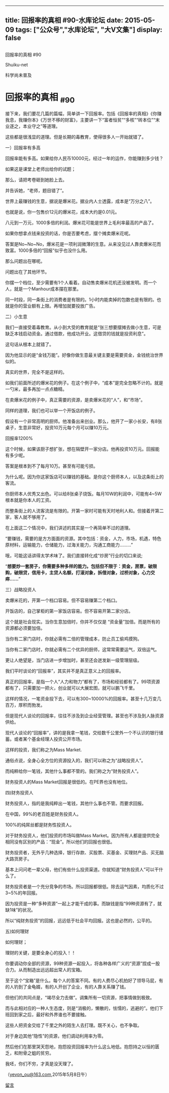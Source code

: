 
---
title:  回报率的真相 #90-水库论坛
date: 2015-05-09
tags: ["公众号","水库论坛", "大V文集"]
display: false
---


## 



回报率的真相 #90




Shuiku-net




科学尚未普及


# 回报率的真相 <sub>#90</sub>

 

接下来，我们要花几篇的篇幅，简单讲一下回报率。包括《回报率的真相》《你赚我息，我赚你本》《万世不移的财富》，主要讲一下“富者恒贫”“多核”“砖本位”“末业逐之，本业守之”等道理。

 

这些都是很浅显的道理。但是长期的毒教育，使得很多人一开始就错了。

 

 

一）回报率有多高

 

回报率能有多高。如果给你人民币10000元，经过一年的运作，你能赚到多少钱？

如果这是课堂上老师出给你的试题；

那么，请把考卷砸到她脸上去。

并告诉她，“老师，题目错了”。

 

世界上最赚钱的生意，据说是爆米花。据业内人士透露，成本是“万分之八”。

也就是说，你一包售价12元的爆米花，成本大约是0.01元。

 

八元到一万元，1000多倍的利润。爆米花可能是世界上毛利率最高的产品了。

如果你想拿点钱来投资的话，你是否要考虑，摆个摊卖爆米花呢。

 

答案是No~No~No，爆米花是一项利润微薄的生意。从来没见过人靠卖爆米花而致富。1000多倍的“回报”似乎也没什么用。

 

那么问题出在哪呢。

问题出在了其他环节。

你摆一个档位，至少需要有1个人看着。自动售卖爆米花机还没被发明。而一个人，就是一个Manhour成本摆在那里。

同一时段，同一条街上的消费者是有限的。1小时内能卖掉的包数也是有限的。也就是你的营业额有上限。再增加就要投放广告。

 

 

 

二）小生意

 

我们一直接受着毒教育。从小到大受的教育就是“张三想要摆摊去做小生意，可是缺乏本钱启动资金。通过借款，他成功开业。这借贷的钱就是投资利息”。

 

这句话从根本上就错了。

因为他显示的是“金钱万能”。好像你做生意最关键主要是需要资金，金钱统治世界似的。

真实的世界，完全不是这样的。

 

如我们前面所述的爆米花的例子。在这个例子中，“成本”是完全忽略不计的。就是一勺米，最多再加一点点糖精。

在卖爆米花的例子中，真正需要的资源，是卖爆米花的“人”，和“市场”。

 

 

同样的道理，我们也可以举一个开饭店的例子。

假设有一个非常高明的厨师。他准备出来创业。那么，他开了一家小长安，有8张桌子，生意非常好，投资10万元每个月可以赚10万元。

回报率1200%

 

这个时候，如果该厨子想扩张，想在隔壁开一家分店。他再投资10万元。回报能有多少呢。

答案是根本到不了每月10万。甚至有可能亏损。

 

为什么呢。因为你这家饭店可以赚钱的基础。是你这个厨师本人，以及这条街上的客流。

你厨师本人优秀又出色。可以给8张桌子烧饭。每月10W的利润中，可能有4~5W根本就是你本人的工资。

而整条街上的人流客流是有限的。开第一家时可能有天时地利人和。但接着开第二家，客人就不够用了。

 

 

在上面这二个情况中，我们讲述的其实是一个再简单不过的道理。

“要赚钱，需要的是方方面面的资源。其中包括：资金，人力，市场，机遇，特色原材料，运输能力，仓储能力，过海关能力，沟通工商能力………”

 

 

哦，可能这话讲得太学术味了。我们直接转化成“炒房”行业的切口来说;

“**想要炒一套房子，你需要多种多样的能力。包括但不限于：资金，房票，破限购，破限贷，信用卡，主贷人名额，打滚对象，拆借对象，过桥对象，心力交瘁……**”

 

 

 

三）战略投资人

 

卖爆米花的，开第一个档口容易。但不容易赚第二个档口。

开饭店的，自己掌柜的第一家饭店容易。但不容易开第二家分店。

 

这个就是社会现实。当你生意加倍时，你并不仅仅是 “资金量”加倍。而是所有的资源都必须要加倍。

当你有二家门店时，你就必需有二倍的管理成本，防止员工偷鸡摸狗。

当你有二家门店时，你就必需有二个优异的厨师，这常常需要运气，双倍运气。

更让人绝望是，当门店进一步增加时，甚至还会迸发新一级管理层级。

 

 

我们平时谈论的“回报率”，其实并不是真正意义上的回报率。

真正的回报率，是指一个人“人力和物力”都有了，市场和经验都有了。99项资源都有了，只需要加一把火，创业就可以大展宏图，就可以鹏飞千里。

这样的情况，一笔资金投下去，可以有300~10000%的回报率。甚至十几万变几百万，厚积而勃发。

 

 

但是现代人谈论的回报率，往往不涉及到企业经营管理。甚至也不涉及到人脉资源供给。

现代人谈论的“回报率”，讲的是我拿一笔钱，交给数千公里外一个不认识的银行储蓄。或者某个基金经理人投资公开市场。

这样的投资，我们称之为Mass Market.

 

 

通俗点说，全身心全方位的资源投入的，我们可以称之为“战略投资人”。

而纯粹给你一笔钱，其他什么事都不管的。我们称之为“财务投资人”。

财务投资人的Mass Market回报是很低的。在PE界也没有地位。

 

 

四)财务投资人

 

财务投资人，指的是我纯粹出一笔钱，其他什么事也不管。而要求回报。

在中国，99%的老百姓是财务投资人。

100%的纯屌丝都是财务性投资人。

 

对于财务投资人，他们投资的市场叫做Mass Market。因为所有人都是提供完全相同没有区别的产品：“现金”。所以他们的回报也很低。

 

 

财务投资者，无外乎几种选择，银行存款、买股票、买基金、买理财产品、买无脑大路货房子。

基本上问问老一辈父母，他们有些什么投资渠道。你就知道“财务投资人”可以干什么了。

财务投资者是一个充分竞争的市场。所以回报都很低。除去运气因素，均质化不过3~5%的年回报。

 

 

因为投资是一种“多种资源”一起上才能干成的事。而缺钱是指“99种资源有了，就缺1味”的状况。

所以“纯财务投资”的回报，远远低于社会平均回报。这也是必然的，公平的。

 

 

 

 

五)如何理财

 

如何理财；

 

理财的关键，是要全身心的投入！！

你要调动你全部的资源，99种资源一起投入，将各种各样广义的“资源”捏成一股合力。从而制造出远远超出常人的宝箱。

 

至于这个“宝箱”是什么。每个人的答案不同。有的人费尽心机拍好了领导马屁，有的人钓到了金龟婿，有的人开创了企业，有的人靠关系赚了钱。

但他们的共同点是，“竭尽全力去做”。调集所有一切资源，把事情做到极致。

 

 

而与此相对应的一种人生态度，则是“消极的，懒散的，怯懦的，逃避的”。他们下班回到家之后，最好和外界谁也不要接触。

这些人把资金交给了千里之外的陌生人去打理。既不关心，也不争取。

对于身边其他“隐性”的资源，他们调动利用率为零。

 

然后他们在那里哭天怨地，抱怨投资回报率为什么这么地低。抱怨持之以恒的匮乏，和附骨之蛆的贫穷。

 

我呸，你们不穷，才真是没天理了。

 

 

（yevon_ou@163.com,2015年5月8日午）

 

 











[留言](javascript:;)


